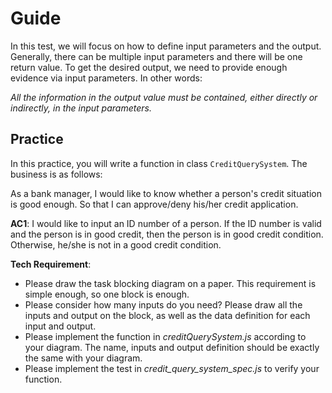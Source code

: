 # Guide

In this test, we will focus on how to define input parameters and the output. Generally, there can be multiple input parameters and there will be one return value. To get the desired output, we need to provide enough evidence via input parameters. In other words:

*All the information in the output value must be contained, either directly or indirectly, in the input parameters.*

## Practice

In this practice, you will write a function in class `CreditQuerySystem`. The business is as follows:

As a bank manager, I would like to know whether a person's credit situation is good enough. So that I can approve/deny his/her credit application.

**AC1**: I would like to input an ID number of a person. If the ID number is valid and the person is in good credit, then the person is in good credit condition. Otherwise, he/she is not in a good credit condition.

**Tech Requirement**:

* Please draw the task blocking diagram on a paper. This requirement is simple enough, so one block is enough.
* Please consider how many inputs do you need? Please draw all the inputs and output on the block, as well as the data definition for each input and output.
* Please implement the function in *creditQuerySystem.js* according to your diagram. The name, inputs and output definition should be exactly the same with your diagram.
* Please implement the test in *credit_query_system_spec.js* to verify your function.